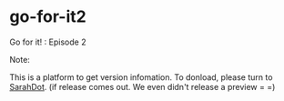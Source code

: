 # go-for-it2
Go for it! : Episode 2

Note:

This is a platform to get version infomation. To donload, please turn to [SarahDot](https://233213fedf.github.io).
(if release comes out. We even didn't release a preview = =)
